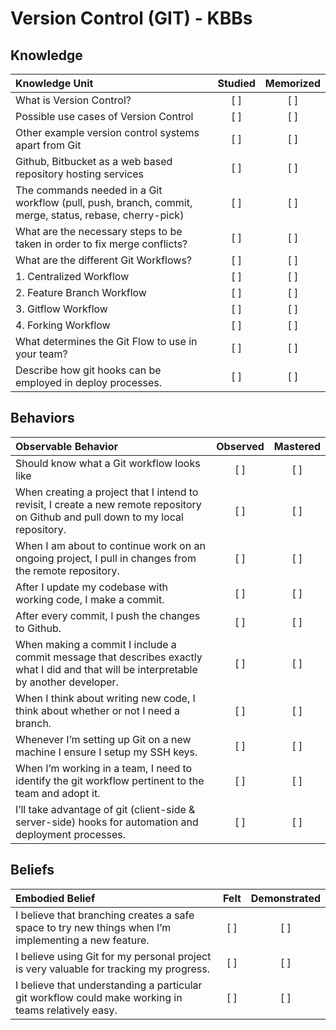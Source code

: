 # Version Control (GIT) - KBBs

## Knowledge

| Knowledge Unit   |      Studied      | Memorized |
|:-------------|:------------------:|:--------:|
| What is Version Control? | [ ] | [ ] |
| Possible use cases of Version Control | [ ] | [ ] |
| Other example version control systems apart from Git | [ ] | [ ] |
| Github, Bitbucket as a web based repository hosting services | [ ] | [ ] |
| The commands needed in a Git workflow (pull, push, branch, commit, merge, status, rebase, cherry-pick) | [ ] | [ ] |
| What are the necessary steps to be taken in order to fix merge conflicts? | [ ] | [ ] |
| What are the different Git Workflows? | [ ] | [ ] |
| 	1. Centralized Workflow | [ ] | [ ] |
| 	2. Feature Branch Workflow | [ ] | [ ] |
| 	3. Gitflow Workflow | [ ] | [ ] |
| 	4. Forking Workflow | [ ] | [ ] |
| What determines the Git Flow to use in your team? | [ ] | [ ] |
| Describe how git hooks can be employed in deploy processes. | [ ] | [ ] |

## Behaviors

| Observable Behavior   |      Observed      | Mastered |
|:-------------|:------------------:|:--------:|
| Should know what a Git workflow looks like | [ ] | [ ] |
| When creating a project that I intend to revisit, I create a new remote repository on Github and pull down to my local repository. | [ ] | [ ] |
| When I am about to continue work on an ongoing project, I pull in changes from the remote repository. | [ ] | [ ] |
| After I update my codebase with working code, I make a commit. | [ ] | [ ] |
| After every commit, I push the changes to Github. | [ ] | [ ] |
| When making a commit I include a commit message that describes exactly what I did and that will be interpretable by another developer. | [ ] | [ ] |
| When I think about writing new code, I think about whether or not I need a branch. | [ ] | [ ] |
| Whenever I’m setting up Git on a new machine I ensure I setup my SSH keys. | [ ] | [ ] |
| When I’m working in a team, I need to identify the git workflow pertinent to the team and adopt it. | [ ] | [ ] |
| I’ll take advantage of git (client-side & server-side) hooks for automation and deployment processes. | [ ] | [ ] |


## Beliefs

| Embodied Belief   |      Felt      | Demonstrated |
|:-------------|:------------------:|:--------:|
| I believe that branching creates a safe space to try new things when I’m implementing a new feature. | [ ] | [ ] |
| I believe using Git for my personal project is very valuable for tracking my progress. | [ ] | [ ] |
| I believe that understanding a particular git workflow could make working in teams relatively easy. | [ ] | [ ] |
